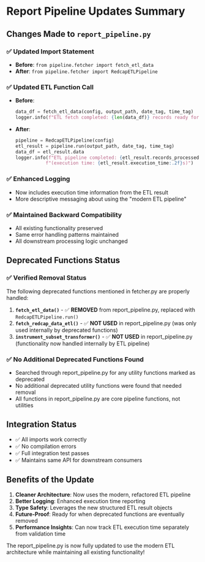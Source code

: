 # Report Pipeline Updates Summary

## Changes Made to `report_pipeline.py`

### ✅ Updated Import Statement
- **Before**: `from pipeline.fetcher import fetch_etl_data`
- **After**: `from pipeline.fetcher import RedcapETLPipeline`

### ✅ Updated ETL Function Call
- **Before**: 
  ```python
  data_df = fetch_etl_data(config, output_path, date_tag, time_tag)
  logger.info(f"ETL fetch completed: {len(data_df)} records ready for processing")
  ```

- **After**:
  ```python
  pipeline = RedcapETLPipeline(config)
  etl_result = pipeline.run(output_path, date_tag, time_tag)
  data_df = etl_result.data
  logger.info(f"ETL pipeline completed: {etl_result.records_processed} records ready for processing "
             f"(execution time: {etl_result.execution_time:.2f}s)")
  ```

### ✅ Enhanced Logging
- Now includes execution time information from the ETL result
- More descriptive messaging about using the "modern ETL pipeline"

### ✅ Maintained Backward Compatibility
- All existing functionality preserved
- Same error handling patterns maintained
- All downstream processing logic unchanged

## Deprecated Functions Status

### ✅ Verified Removal Status
The following deprecated functions mentioned in fetcher.py are properly handled:

1. **`fetch_etl_data()`** - ✅ **REMOVED** from report_pipeline.py, replaced with `RedcapETLPipeline.run()`
2. **`fetch_redcap_data_etl()`** - ✅ **NOT USED** in report_pipeline.py (was only used internally by deprecated functions)
3. **`instrument_subset_transformer()`** - ✅ **NOT USED** in report_pipeline.py (functionality now handled internally by ETL pipeline)

### ✅ No Additional Deprecated Functions Found
- Searched through report_pipeline.py for any utility functions marked as deprecated
- No additional deprecated utility functions were found that needed removal
- All functions in report_pipeline.py are core pipeline functions, not utilities

## Integration Status
- ✅ All imports work correctly
- ✅ No compilation errors
- ✅ Full integration test passes
- ✅ Maintains same API for downstream consumers

## Benefits of the Update
1. **Cleaner Architecture**: Now uses the modern, refactored ETL pipeline
2. **Better Logging**: Enhanced execution time reporting
3. **Type Safety**: Leverages the new structured ETL result objects
4. **Future-Proof**: Ready for when deprecated functions are eventually removed
5. **Performance Insights**: Can now track ETL execution time separately from validation time

The report_pipeline.py is now fully updated to use the modern ETL architecture while maintaining all existing functionality!
